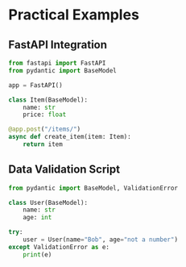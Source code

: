 # Practical Examples

## FastAPI Integration

```python
from fastapi import FastAPI
from pydantic import BaseModel

app = FastAPI()

class Item(BaseModel):
    name: str
    price: float

@app.post("/items/")
async def create_item(item: Item):
    return item
```

## Data Validation Script

```python
from pydantic import BaseModel, ValidationError

class User(BaseModel):
    name: str
    age: int

try:
    user = User(name="Bob", age="not a number")
except ValidationError as e:
    print(e)
```
